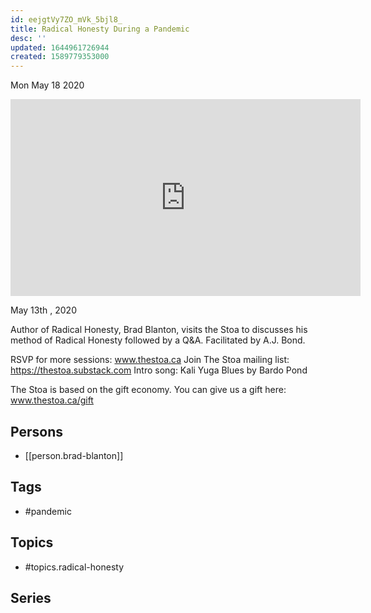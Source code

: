 ```yaml
---
id: eejgtVy7ZO_mVk_5bjl8_
title: Radical Honesty During a Pandemic
desc: ''
updated: 1644961726944
created: 1589779353000
---
```





Mon May 18 2020

<iframe width="560" height="315" src="https://www.youtube.com/embed/B-I_LiTgiKQ" title="Radical Honesty During a Pandemic w/ Brad Blanton" frameborder="0" allow="accelerometer; autoplay; clipboard-write; encrypted-media; gyroscope; picture-in-picture" allowfullscreen ></iframe>

May 13th , 2020

Author of Radical Honesty, Brad Blanton, visits the Stoa to discusses his method of Radical Honesty followed by a Q&A. Facilitated by A.J. Bond.

RSVP for more sessions: www.thestoa.ca
Join The Stoa mailing list: https://thestoa.substack.com
Intro song: Kali Yuga Blues by Bardo Pond

The Stoa is based on the gift economy. You can give us a gift here: www.thestoa.ca/gift

## Persons

- [[person.brad-blanton]]

## Tags

- #pandemic

## Topics

- #topics.radical-honesty

## Series



